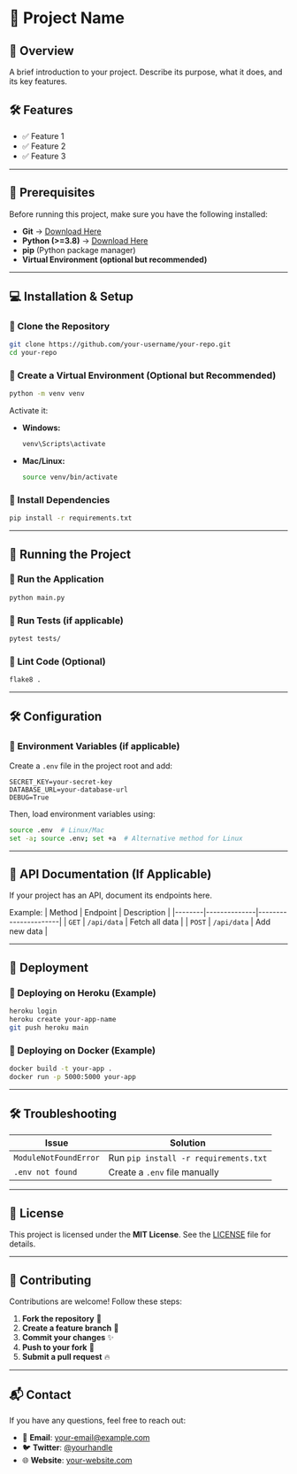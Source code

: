 # 🚀 Project Name

## 📖 Overview
A brief introduction to your project. Describe its purpose, what it does, and its key features.

## 🛠️ Features
- ✅ Feature 1
- ✅ Feature 2
- ✅ Feature 3

---

## 📌 Prerequisites
Before running this project, make sure you have the following installed:

- **Git** → [Download Here](https://git-scm.com/downloads)
- **Python (>=3.8)** → [Download Here](https://www.python.org/downloads/)
- **pip** (Python package manager)
- **Virtual Environment (optional but recommended)**

---

## 💻 Installation & Setup

### 🔹 Clone the Repository
```bash
git clone https://github.com/your-username/your-repo.git
cd your-repo
```

### 🔹 Create a Virtual Environment (Optional but Recommended)
```bash
python -m venv venv
```
Activate it:
- **Windows:**
  ```bash
  venv\Scripts\activate
  ```
- **Mac/Linux:**
  ```bash
  source venv/bin/activate
  ```

### 🔹 Install Dependencies
```bash
pip install -r requirements.txt
```

---

## 🚀 Running the Project

### 🔹 Run the Application
```bash
python main.py
```

### 🔹 Run Tests (if applicable)
```bash
pytest tests/
```

### 🔹 Lint Code (Optional)
```bash
flake8 .
```

---

## 🛠️ Configuration

### 🔹 Environment Variables (if applicable)
Create a `.env` file in the project root and add:
```
SECRET_KEY=your-secret-key
DATABASE_URL=your-database-url
DEBUG=True
```
Then, load environment variables using:
```bash
source .env  # Linux/Mac
set -a; source .env; set +a  # Alternative method for Linux
```

---

## 📝 API Documentation (If Applicable)
If your project has an API, document its endpoints here.

Example:
| Method | Endpoint       | Description           |
|--------|--------------|----------------------|
| `GET`  | `/api/data`  | Fetch all data      |
| `POST` | `/api/data`  | Add new data        |

---

## 🔄 Deployment
### 🔹 Deploying on Heroku (Example)
```bash
heroku login
heroku create your-app-name
git push heroku main
```

### 🔹 Deploying on Docker (Example)
```bash
docker build -t your-app .
docker run -p 5000:5000 your-app
```

---

## 🛠️ Troubleshooting

| Issue  | Solution  |
|--------|----------|
| `ModuleNotFoundError` | Run `pip install -r requirements.txt` |
| `.env not found` | Create a `.env` file manually |

---

## 📜 License
This project is licensed under the **MIT License**. See the [LICENSE](LICENSE) file for details.

---

## 🤝 Contributing
Contributions are welcome! Follow these steps:
1. **Fork the repository** 📌
2. **Create a feature branch** 🔀
3. **Commit your changes** ✨
4. **Push to your fork** 🚀
5. **Submit a pull request** 🔥

---

## 📬 Contact
If you have any questions, feel free to reach out:

- 📧 **Email**: your-email@example.com
- 🐦 **Twitter**: [@yourhandle](https://twitter.com/yourhandle)
- 🌐 **Website**: [your-website.com](https://your-website.com)
